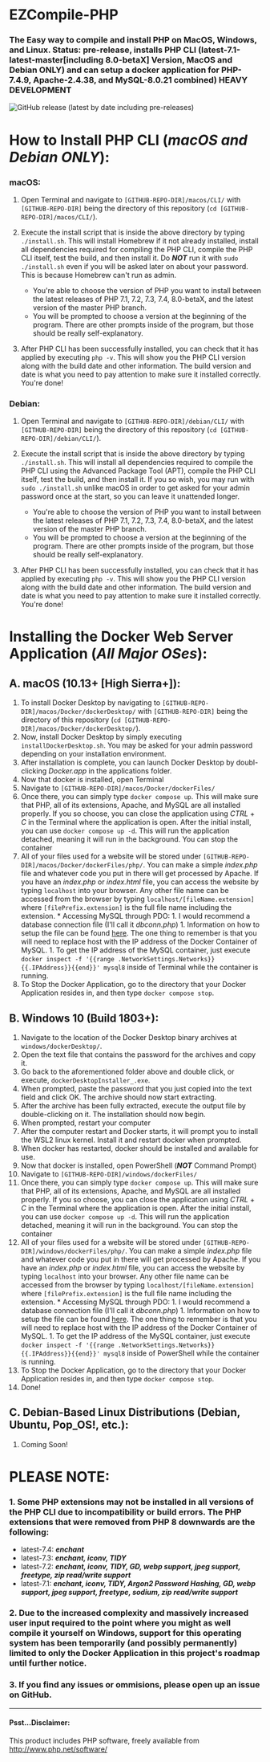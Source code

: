 # EZCompile-PHP
### The Easy way to compile and install PHP on MacOS, Windows, and Linux. Status: pre-release, installs PHP CLI (latest-7.1-latest-master[including 8.0-betaX] Version, MacOS and Debian ONLY) and can setup a docker application for PHP-7.4.9, Apache-2.4.38, and MySQL-8.0.21 combined) HEAVY DEVELOPMENT

![GitHub release (latest by date including pre-releases)](https://img.shields.io/github/v/release/one-and-only/EZCompile-PHP?color=yellow&include_prereleases&label=latest)
# How to Install PHP CLI (*macOS and Debian ONLY*):
### macOS:
   1. Open Terminal and navigate to ```[GITHUB-REPO-DIR]/macos/CLI/``` with ```[GITHUB-REPO-DIR]``` being the directory of this repository (```cd [GITHUB-REPO-DIR]/macos/CLI/```).
   1. Execute the install script that is inside the above directory by typing ```./install.sh```. This will install Homebrew if it not already installed, install all dependencies required for compiling the PHP CLI, compile the PHP CLI itself, test the build, and then install it. Do ***NOT*** run it with ```sudo ./install.sh``` even if you will be asked later on about your password. This is because Homebrew can't run as admin.
  
      * You're able to choose the version of PHP you want to install between the latest releases of PHP 7.1, 7.2, 7.3, 7.4, 8.0-betaX, and the latest version of the master PHP branch.
      * You will be prompted to choose a version at the beginning of the program. There are other prompts inside of the program, but those should be really self-explanatory.
   1. After PHP CLI has been successfully installed, you can check that it has applied by executing ```php -v```. This will show you the PHP CLI version along with the build date and other information. The build version and date is what you need to pay attention to make sure it installed correctly. You're done!
### Debian:
   1. Open Terminal and navigate to ```[GITHUB-REPO-DIR]/debian/CLI/``` with ```[GITHUB-REPO-DIR]``` being the directory of this repository (```cd [GITHUB-REPO-DIR]/debian/CLI/```).
   1. Execute the install script that is inside the above directory by typing ```./install.sh```. This will install all dependencies required to compile the PHP CLI using the Advanced Package Tool (APT), compile the PHP CLI itself, test the build, and then install it. If you so wish, you may run with ```sudo ./install.sh``` unlike macOS in order to get asked for your admin password once at the start, so you can leave it unattended longer.
     
      * You're able to choose the version of PHP you want to install between the latest releases of PHP 7.1, 7.2, 7.3, 7.4, 8.0-betaX, and the latest version of the master PHP branch.
      * You will be prompted to choose a version at the beginning of the program. There are other prompts inside of the program, but those should be really self-explanatory.
   1. After PHP CLI has been successfully installed, you can check that it has applied by executing ```php -v```. This will show you the PHP CLI version along with the build date and other information. The build version and date is what you need to pay attention to make sure it installed correctly. You're done!
# Installing the Docker Web Server Application (*All Major OSes*):
   ## A. macOS (10.13+ [High Sierra+]):
   1. To install Docker Desktop by navigating to ```[GITHUB-REPO-DIR]/macos/Docker/dockerDesktop/``` with ```[GITHUB-REPO-DIR]``` being the directory of this repository (```cd [GITHUB-REPO-DIR]/macos/Docker/dockerDesktop/```).
   1. Now, install Docker Desktop by simply executing ```installDockerDesktop.sh```. You may be asked for your admin password depending on your installation environment. 
   1. After installation is complete, you can launch Docker Desktop by doubl-clicking *Docker.app* in the applications folder.
   1. Now that docker is installed, open Terminal
   1. Navigate to ```[GITHUB-REPO-DIR]/macos/Docker/dockerFiles/```
   1. Once there, you can simply type ```docker compose up```. This will make sure that PHP, all of its extensions, Apache, and MySQL are all installed properly. If you so choose, you can close the application using *CTRL* + *C* in the Terminal where the application is open. After the initial install, you can use ```docker compose up -d```. This will run the application detached, meaning it will run in the background. You can stop the container
   1. All of your files used for a website will be stored under ```[GITHUB-REPO-DIR]/macos/Docker/dockerFiles/php/```. You can make a simple *index.php* file and whatever code you put in there will get processed by Apache. If you have an *index.php* or *index.html* file, you can access the website by typing ```localhost``` into your browser. Any other file name can be accessed from the browser by typing ```localhost/[fileName.extension]``` where ```[filePrefix.extension]``` is the full file name including the extension.
    * Accessing MySQL through PDO:
     1. I would recommend a database connection file (I'll call it *dbconn.php*)
     1. Information on how to setup the file can be found [here](https://phpdelusions.net/pdo). The one thing to remember is that you will need to replace host with the IP address of the Docker Container of MySQL.
     1. To get the IP address of the MySQL container, just execute ```docker inspect -f '{{range .NetworkSettings.Networks}}{{.IPAddress}}{{end}}' mysql8``` inside of Terminal while the container is running.
   1. To Stop the Docker Application, go to the directory that your Docker Application resides in, and then type ```docker compose stop```.
   ## B. Windows 10 (Build 1803+):
   1. Navigate to the location of the Docker Desktop binary archives at ```windows/dockerDesktop/```. 
   1. Open the text file that contains the password for the archives and copy it.
   1. Go back to the aforementioned folder above and double click, or execute, ```dockerDesktopInstaller_.exe```.
   1. When prompted, paste the password that you just copied into the text field and click OK. The archive should now start extracting.
   1. After the archive has been fully extracted, execute the output file by double-clicking on it. The installation should now begin.
   1. When prompted, restart your computer
   1. After the computer restart and Docker starts, it will prompt you to install the WSL2 linux kernel. Install it and restart docker when prompted.
   1. When docker has restarted, docker should be installed and available for use.
   1. Now that docker is installed, open PowerShell (***NOT*** Command Prompt)
   1. Navigate to ```[GITHUB-REPO-DIR]/windows/dockerFiles/```
   1. Once there, you can simply type ```docker compose up```. This will make sure that PHP, all of its extensions, Apache, and MySQL are all installed properly. If you so choose, you can close the application using *CTRL* + *C* in the Terminal where the application is open. After the initial install, you can use ```docker compose up -d```. This will run the application detached, meaning it will run in the background. You can stop the container
   1. All of your files used for a website will be stored under ```[GITHUB-REPO-DIR]/windows/dockerFiles/php/```. You can make a simple *index.php* file and whatever code you put in there will get processed by Apache. If you have an *index.php* or *index.html* file, you can access the website by typing ```localhost``` into your browser. Any other file name can be accessed from the browser by typing ```localhost/[fileName.extension]``` where ```[filePrefix.extension]``` is the full file name including the extension.
    * Accessing MySQL through PDO:
     1. I would recommend a database connection file (I'll call it *dbconn.php*)
     1. Information on how to setup the file can be found [here](https://phpdelusions.net/pdo). The one thing to remember is that you will need to replace host with the IP address of the Docker Container of MySQL.
     1. To get the IP address of the MySQL container, just execute ```docker inspect -f '{{range .NetworkSettings.Networks}}{{.IPAddress}}{{end}}' mysql8``` inside of PowerShell while the container is running.
   1. To Stop the Docker Application, go to the directory that your Docker Application resides in, and then type ```docker compose stop```.
   1. Done!
   ## C. Debian-Based Linux Distributions (Debian, Ubuntu, Pop_OS!, etc.):
   1. Coming Soon!
# PLEASE NOTE:
### 1. Some PHP extensions may not be installed in all versions of the PHP CLI due to incompatibility or build errors. The PHP extensions that were removed from PHP 8 downwards are the following:
  * latest-7.4: ***enchant***
  * latest-7.3: ***enchant, iconv, TIDY***
  * latest-7.2: ***enchant, iconv, TIDY, GD, webp support, jpeg support, freetype, zip read/write support***
  * latest-7.1: ***enchant, iconv, TIDY, Argon2 Password Hashing, GD, webp support, jpeg support, freetype, sodium, zip read/write support***
  
### 2. Due to the increased complexity and massively increased user input required to the point where you might as well compile it yourself on Windows, support for this operating system has been temporarily (and possibly permanently) limited to only the Docker Application in this project's roadmap until further notice.

### 3. If you find any issues or ommisions, please open up an issue on GitHub.
---
#### Psst...Disclaimer:

This product includes PHP software, freely available from <http://www.php.net/software/>
